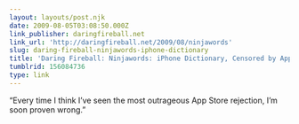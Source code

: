 ```yaml
---
layout: layouts/post.njk
date: 2009-08-05T03:08:50.000Z
link_publisher: daringfireball.net
link_url: 'http://daringfireball.net/2009/08/ninjawords'
slug: daring-fireball-ninjawords-iphone-dictionary
title: 'Daring Fireball: Ninjawords: iPhone Dictionary, Censored by Apple'
tumblrid: 156084736
type: link
---
```

<p>&ldquo;Every time I think I’ve seen the most outrageous App Store rejection, I’m soon proven wrong.&rdquo;</p>
